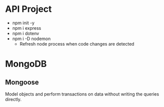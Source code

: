 # API Project
- npm init -y
- npm i express
- npm i dotenv
- npm i -D nodemon
  - Refresh node process when code changes are detected

# MongoDB

## Mongoose
Model objects and perform transactions on data without writing the queries directly.